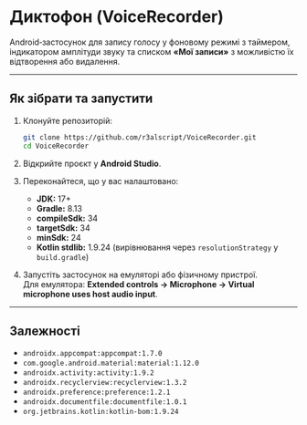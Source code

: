 # Диктофон (VoiceRecorder)

Android‑застосунок для запису голосу у фоновому режимі з таймером, індикатором амплітуди звуку та списком **«Мої записи»** з можливістю їх відтворення або видалення.

---

## Як зібрати та запустити

1. Клонуйте репозиторій:
   ```bash
   git clone https://github.com/r3alscript/VoiceRecorder.git
   cd VoiceRecorder
   ```

2. Відкрийте проєкт у **Android Studio**.

3. Переконайтеся, що у вас налаштовано:
   - **JDK:** 17+  
   - **Gradle:** 8.13  
   - **compileSdk:** 34  
   - **targetSdk:** 34  
   - **minSdk:** 24  
   - **Kotlin stdlib:** 1.9.24 (вирівнювання через `resolutionStrategy` у `build.gradle`)

4. Запустіть застосунок на емуляторі або фізичному пристрої.  
   Для емулятора: **Extended controls → Microphone → Virtual microphone uses host audio input**.

---

## Залежності

- `androidx.appcompat:appcompat:1.7.0`  
- `com.google.android.material:material:1.12.0`  
- `androidx.activity:activity:1.9.2`  
- `androidx.recyclerview:recyclerview:1.3.2`  
- `androidx.preference:preference:1.2.1`  
- `androidx.documentfile:documentfile:1.0.1`
- `org.jetbrains.kotlin:kotlin-bom:1.9.24`
